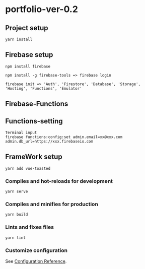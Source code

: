 # portfolio-ver-0.2

## Project setup
```
yarn install
```

## Firebase setup
```
npm install firebase
```
```
npm install -g firebase-tools => firebase login
```
```
firebase init => 'Auth', 'Firestore', 'Database', 'Storage', 'Hosting', 'Functions', 'Emulator'
```
## Firebase-Functions

## Functions-setting
```
Terminal input
firebase functions:config:set admin.email=xx@xxx.com admin.db_url=https://xxx.firebaseio.com
```

## FrameWork setup
```
yarn add vue-toasted
```

### Compiles and hot-reloads for development
```
yarn serve
```

### Compiles and minifies for production
```
yarn build
```

### Lints and fixes files
```
yarn lint
```

### Customize configuration
See [Configuration Reference](https://cli.vuejs.org/config/).
